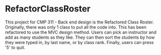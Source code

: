 # RefactorClassRoster
This project for CMP 311 - Back end design is the Refactored Class Roster. Originally, there was only 1 class to put all the code into. 
This has been refactored to use the MVC design method. Users can pick an instructor and add as many students as they like. 
They can then sort the students by how they were typed in, by last name, or by class rank. Finally, users can press '5' to quit.
